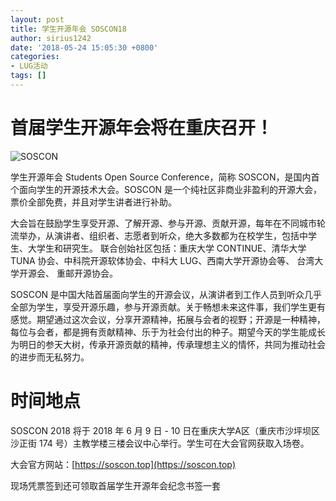 ```yaml
---
layout: post
title: 学生开源年会 SOSCON18
author: sirius1242
date: '2018-05-24 15:05:30 +0800'
categories:
- LUG活动
tags: []
---
```


首届学生开源年会将在重庆召开！
===
![SOSCON](http://ftp.ustclug.org/~sirius/SOSCON18.jpg)

学生开源年会 Students Open Source Conference，简称 SOSCON，是国内首个面向学生的开源技术大会。SOSCON 是一个纯社区非商业非盈利的开源大会，票价全部免费，并且对学生讲者进行补助。

<!--more-->

大会旨在鼓励学生享受开源、了解开源、参与开源、贡献开源，每年在不同城市轮流举办，从演讲者、组织者、志愿者到听众，绝大多数都为在校学生，包括中学生、大学生和研究生。 联合创始社区包括：重庆大学 CONTINUE、清华大学 TUNA 协会、中科院开源软体协会、中科大 LUG、西南大学开源协会等、 台湾大学开源会、 重邮开源协会。

SOSCON 是中国大陆首届面向学生的开源会议，从演讲者到工作人员到听众几乎全部为学生，享受开源乐趣，参与开源贡献。关于畅想未来这件事，我们学生更有感觉。期望通过这次会议，分享开源精神，拓展与会者的视野；开源是一种精神，每位与会者，都是拥有贡献精神、乐于为社会付出的种子。期望今天的学生能成长为明日的参天大树，传承开源贡献的精神，传承理想主义的情怀，共同为推动社会的进步而无私努力。

时间地点
===

SOSCON 2018 将于 2018 年 6 月 9 日 - 10 日在重庆大学A区（重庆市沙坪坝区沙正街 174 号）主教学楼三楼会议中心举行。学生可在大会官网获取入场卷。

大会官方网站：[https://soscon.top](https://soscon.top)

现场凭票签到还可领取首届学生开源年会纪念书签一套